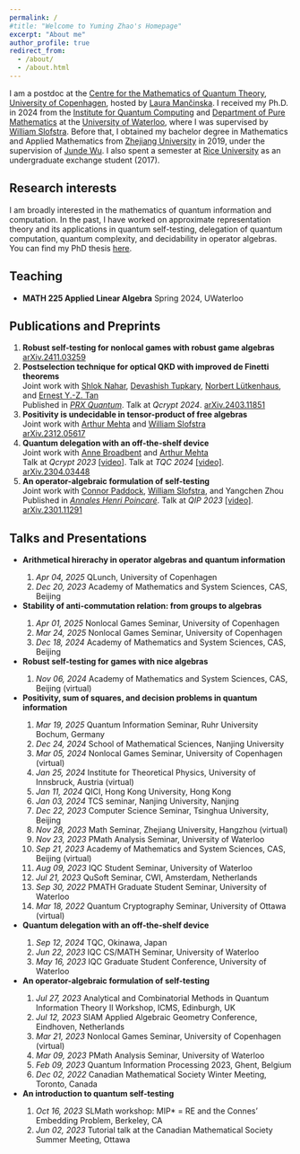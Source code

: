 ```yaml
---
permalink: /
#title: "Welcome to Yuming Zhao's Homepage"
excerpt: "About me"
author_profile: true
redirect_from: 
  - /about/
  - /about.html
---
```


I am a postdoc at the [Centre for the Mathematics of Quantum Theory](https://qmath.ku.dk/), [University of Copenhagen](https://www.ku.dk/english/), hosted by [Laura Mančinska](https://research.ku.dk/search/result/profile/?id=604782). I received my Ph.D. in 2024 from the [Institute for Quantum Computing](https://uwaterloo.ca/institute-for-quantum-computing/) and [Department of Pure Mathematics](https://uwaterloo.ca/pure-mathematics/) at the [University of Waterloo](https://uwaterloo.ca/), where I was supervised by [William Slofstra](http://elliptic.space/). Before that, I obtained my bachelor degree in Mathematics and Applied Mathematics from [Zhejiang University](https://www.zju.edu.cn/english/) in 2019, under the supervision of [Junde Wu](https://person.zju.edu.cn/en/wujunde). I also spent a semester at [Rice University](https://www.rice.edu/) as an undergraduate exchange student (2017).


<h2>Research interests</h2>

I am broadly interested in the mathematics of quantum information and computation. In the past, I have worked on approximate representation theory and its applications in quantum self-testing, delegation of quantum computation, quantum complexity, and decidability in operator algebras. You can find my PhD thesis [here](https://uwspace.uwaterloo.ca/items/46628116-f8f0-4ae2-9b0c-d1a389cb8d43).

<h2>Teaching</h2>
<ul>
  <li><b>MATH 225 Applied Linear Algebra</b> Spring 2024, UWaterloo</li>
</ul>

<h2>Publications and Preprints</h2>
<ol>
  <li>
    <b>Robust self-testing for nonlocal games with robust game algebras</b><br> 
    <a href="https://arxiv.org/abs/2411.03259">arXiv.2411.03259</a>
     
  </li>

  <li>
    <b>Postselection technique for optical QKD with improved de Finetti theorems</b><br>
    Joint work with <a href="https://scholar.google.com/citations?user=u3wtiyUAAAAJ&hl=en">Shlok Nahar</a>, 
    <a href="https://scholar.google.ca/citations?user=QwOgOgUAAAAJ&hl=en">Devashish Tupkary</a>, 
    <a href="https://uwaterloo.ca/institute-for-quantum-computing/profiles/norbert-lutkenhaus">Norbert Lütkenhaus</a>, and 
    <a href="https://scholar.google.com/citations?user=c9S6cgIAAAAJ&hl=en">Ernest Y.-Z. Tan</a><br>
    Published in <a href="https://journals.aps.org/prxquantum/abstract/10.1103/PRXQuantum.5.040315"><em>PRX Quantum</em></a>. Talk at <em>Qcrypt 2024</em>. <a href="https://arxiv.org/abs/2403.11851">arXiv.2403.11851</a>
  </li>

  <li>
    <b>Positivity is undecidable in tensor-product of free algebras</b> <br>
    Joint work with <a href="https://mysite.science.uottawa.ca/amehta2/">Arthur Mehta</a> and 
    <a href="http://elliptic.space/">William Slofstra</a><br>
    <a href="https://arxiv.org/abs/2312.05617">arXiv.2312.05617</a>
  </li>

  <li>
    <b>Quantum delegation with an off-the-shelf device</b> <br>
    Joint work with <a href="https://mysite.science.uottawa.ca/abroadbe/">Anne Broadbent</a> and 
    <a href="https://mysite.science.uottawa.ca/amehta2/">Arthur Mehta</a><br>
    Talk at <em>Qcrypt 2023</em> <a href="https://www.youtube.com/watch?v=NjpF5lOewhc">[video]</a>. Talk at <em>TQC 2024</em> <a href="https://www.youtube.com/watch?v=MrZmdcxUxP0&t=3555s">[video]</a>. <a href="https://arxiv.org/abs/2304.03448">arXiv.2304.03448</a>
  </li>

  <li>
    <b>An operator-algebraic formulation of self-testing</b> <br>
    Joint work with <a href="https://www.connorpaddock.page/home">Connor Paddock</a>, 
    <a href="http://elliptic.space/">William Slofstra</a>, and Yangchen Zhou<br>
    Published in <a href="https://doi.org/10.1007/s00023-023-01378-y"><em>Annales Henri Poincaré</em></a>. 
    Talk at <em>QIP 2023</em> <a href="https://www.youtube.com/watch?v=QsFMjlEF7Wk">[video]</a>. <a href="https://arxiv.org/abs/2301.11291">arXiv.2301.11291</a>
  </li>
</ol>

<h2>Talks and Presentations</h2>
<ul>
  <li><b>Arithmetical hirerachy in operator algebras and quantum information </b></li>
  <ol>
  <li><em>Apr 04, 2025</em>  QLunch, University of Copenhagen</li>
  <li><em>Dec 20, 2023</em> Academy of Mathematics and System Sciences, CAS, Beijing</li>
  </ol>
  <li><b>Stability of anti-commutation relation: from groups to algebras </b></li>
  <ol>
  <li><em>Apr 01, 2025</em>  Nonlocal Games Seminar, University of Copenhagen</li>
  <li><em>Mar 24, 2025</em>  Nonlocal Games Seminar, University of Copenhagen</li>
    <li><em>Dec 18, 2024</em>  Academy of Mathematics and System Sciences, CAS, Beijing</li>
  </ol>
  <li><b>Robust self-testing for games with nice algebras</b></li>
  <ol>
    <li><em>Nov 06, 2024</em>  Academy of Mathematics and System Sciences, CAS, Beijing (virtual)</li>
  </ol>

  <li><b>Positivity, sum of squares, and decision problems in quantum information</b></li>
  <ol>
  <li><em>Mar 19, 2025</em> Quantum Information Seminar, Ruhr University Bochum, Germany</li>
  <li><em>Dec 24, 2024</em> School of Mathematical Sciences, Nanjing University</li>
    <li><em>Mar 05, 2024</em> Nonlocal Games Seminar, University of Copenhagen (virtual)</li>
    <li><em>Jan 25, 2024</em> Institute for Theoretical Physics, University of Innsbruck, Austria (virtual)</li>
    <li><em>Jan 11, 2024</em> QICI, Hong Kong University, Hong Kong</li>
    <li><em>Jan 03, 2024</em> TCS seminar, Nanjing University, Nanjing</li>
    <li><em>Dec 22, 2023</em> Computer Science Seminar, Tsinghua University, Beijing</li>
    <li><em>Nov 28, 2023</em> Math Seminar, Zhejiang University, Hangzhou (virtual)</li>
    <li><em>Nov 23, 2023</em> PMath Analysis Seminar, University of Waterloo</li>
    <li><em>Sep 21, 2023</em> Academy of Mathematics and System Sciences, CAS, Beijing (virtual)</li>
    <li><em>Aug 09, 2023</em> IQC Student Seminar, University of Waterloo</li>
    <li><em>Jul 21, 2023</em> QuSoft Seminar, CWI, Amsterdam, Netherlands</li>
    <li><em>Sep 30, 2022</em> PMATH Graduate Student Seminar, University of Waterloo</li>
    <li><em>Mar 18, 2022</em> Quantum Cryptography Seminar, University of Ottawa (virtual)</li>
  </ol>

  <li><b>Quantum delegation with an off-the-shelf device</b></li>
  <ol>
    <li><em>Sep 12, 2024</em> TQC, Okinawa, Japan</li>
    <li><em>Jun 22, 2023</em> IQC CS/MATH Seminar, University of Waterloo</li>
    <li><em>May 16, 2023</em> IQC Graduate Student Conference, University of Waterloo</li>
  </ol>

  <li><b>An operator-algebraic formulation of self-testing</b></li>
  <ol>
    <li><em>Jul 27, 2023</em> Analytical and Combinatorial Methods in Quantum Information Theory II Workshop, ICMS, Edinburgh, UK</li>
    <li><em>Jul 12, 2023</em> SIAM Applied Algebraic Geometry Conference, Eindhoven, Netherlands</li>
    <li><em>Mar 21, 2023</em> Nonlocal Games Seminar, University of Copenhagen (virtual)</li>
    <li><em>Mar 09, 2023</em> PMath Analysis Seminar, University of Waterloo</li>
    <li><em>Feb 09, 2023</em> Quantum Information Processing 2023, Ghent, Belgium</li>
    <li><em>Dec 02, 2022</em> Canadian Mathematical Society Winter Meeting, Toronto, Canada</li>
  </ol>

  <li><b>An introduction to quantum self-testing</b></li>
  <ol>
    <li><em>Oct 16, 2023</em> SLMath workshop: MIP* = RE and the Connes’ Embedding Problem, Berkeley, CA</li>
    <li><em>Jun 02, 2023</em> Tutorial talk at the Canadian Mathematical Society Summer Meeting, Ottawa</li>
  </ol>
</ul>

